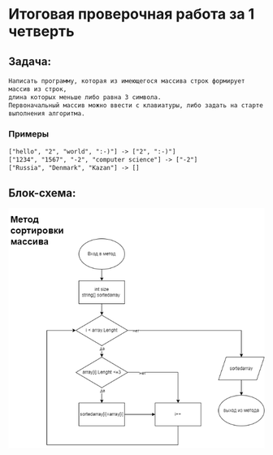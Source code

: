 # Итоговая проверочная работа за 1 четверть

## Задача:
    Написать программу, которая из имеющегося массива строк формирует массив из строк,
    длина которых меньше либо равна 3 символа.
    Первоначальный массив можно ввести с клавиатуры, либо задать на старте выполнения алгоритма.

### Примеры
    ["hello", "2", "world", ":-)"] -> ["2", ":-)"]
    ["1234", "1567", "-2", "computer science"] -> ["-2"]
    ["Russia", "Denmark", "Kazan"] -> []

## Блок-схема:
![схема](123.drawio.png)